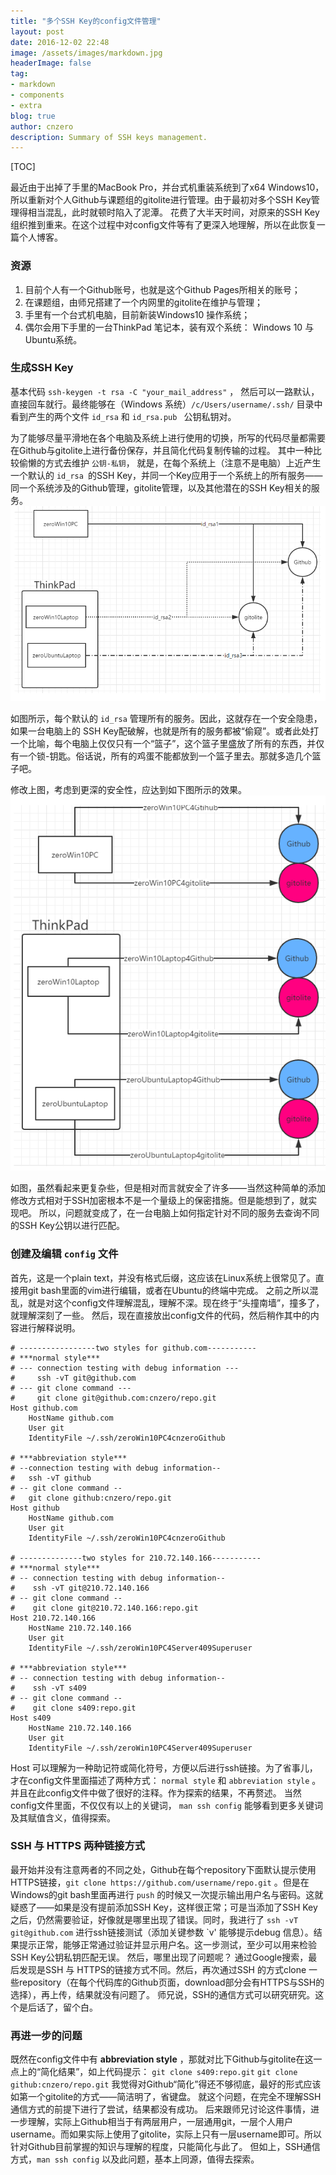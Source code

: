 ```yaml
---
title: "多个SSH Key的config文件管理"
layout: post
date: 2016-12-02 22:48
image: /assets/images/markdown.jpg
headerImage: false
tag:
- markdown
- components
- extra
blog: true
author: cnzero
description: Summary of SSH keys management.
---
```




[TOC]

最近由于出掉了手里的MacBook Pro，并台式机重装系统到了x64 Windows10，所以重新对个人Github与课题组的gitolite进行管理。由于最初对多个SSH Key管理得相当混乱，此时就顿时陷入了泥潭。
花费了大半天时间，对原来的SSH Key组织推到重来。在这个过程中对config文件等有了更深入地理解，所以在此恢复一篇个人博客。


### 资源
1. 目前个人有一个Github账号，也就是这个Github Pages所相关的账号；
2. 在课题组，由师兄搭建了一个内网里的gitolite在维护与管理；
3. 手里有一个台式机电脑，目前新装Windows10 操作系统；
4. 偶尔会用下手里的一台ThinkPad 笔记本，装有双个系统： Windows 10 与 Ubuntu系统。


### 生成SSH Key
基本代码 ` ssh-keygen -t rsa -C "your_mail_address" ` ， 然后可以一路默认，直接回车就行。最终能够在（Windows 系统）` /c/Users/username/.ssh/ ` 目录中看到产生的两个文件 ` id_rsa ` 和 `id_rsa.pub ` 公钥私钥对。


为了能够尽量平滑地在各个电脑及系统上进行使用的切换，所写的代码尽量都需要在Github与gitolite上进行备份保存，并且简化代码复制传输的过程。
其中一种比较偷懒的方式去维护 `公钥-私钥`， 就是，在每个系统上（注意不是电脑）上近产生一个默认的 `id_rsa `的SSH Key，并同一个Key应用于一个系统上的所有服务——同一个系统涉及的Github管理，gitolite管理，以及其他潜在的SSH Key相关的服务。
![](/assets/images/sshkey1.png)

如图所示，每个默认的 ` id_rsa ` 管理所有的服务。因此，这就存在一个安全隐患，如果一台电脑上的 SSH Key配破解，也就是所有的服务都被“偷窥”。或者此处打一个比喻，每个电脑上仅仅只有一个“篮子”，这个篮子里盛放了所有的东西，并仅有一个锁-钥匙。俗话说，所有的鸡蛋不能都放到一个篮子里去。那就多造几个篮子吧。



修改上图，考虑到更深的安全性，应达到如下图所示的效果。
![](/assets/images/sshkey2.png)

如图，虽然看起来更复杂些，但是相对而言就安全了许多——当然这种简单的添加修改方式相对于SSH加密根本不是一个量级上的保密措施。但是能想到了，就实现吧。
所以，问题就变成了，在一台电脑上如何指定针对不同的服务去查询不同的SSH Key公钥以进行匹配。

### 创建及编辑 ` config ` 文件
首先，这是一个plain text，并没有格式后缀，这应该在Linux系统上很常见了。直接用git bash里面的vim进行编辑，或者在Ubuntu的终端中完成。
之前之所以混乱，就是对这个config文件理解混乱，理解不深。现在终于“头撞南墙”，撞多了，就理解深刻了一些。
然后，现在直接放出config文件的代码，然后稍作其中的内容进行解释说明。

```
# -----------------two styles for github.com-----------
# ***normal style***
# --- connection testing with debug information ---
#     ssh -vT git@github.com
# --- git clone command ---
#     git clone git@github.com:cnzero/repo.git
Host github.com
    HostName github.com
    User git
    IdentityFile ~/.ssh/zeroWin10PC4cnzeroGithub
 
# ***abbreviation style***
# --connection testing with debug information--
#   ssh -vT github
# -- git clone command --
#   git clone github:cnzero/repo.git
Host github
    HostName github.com
    User git
    IdentityFile ~/.ssh/zeroWin10PC4cnzeroGithub
 
# --------------two styles for 210.72.140.166-----------
# ***normal style***
# -- connection testing with debug information--
#    ssh -vT git@210.72.140.166
# -- git clone command --
#    git clone git@210.72.140.166:repo.git
Host 210.72.140.166
    HostName 210.72.140.166
    User git
    IdentityFile ~/.ssh/zeroWin10PC4Server409Superuser
 
# ***abbreviation style***
# -- connection testing with debug information--
#    ssh -vT s409
# -- git clone command --
#    git clone s409:repo.git
Host s409
    HostName 210.72.140.166
    User git
    IdentityFile ~/.ssh/zeroWin10PC4Server409Superuser
```

Host 可以理解为一种助记符或简化符号，方便以后进行ssh链接。为了省事儿，才在config文件里面描述了两种方式： ` normal style ` 和 ` abbreviation style ` 。并且在此config文件中做了很好的注释。作为探索的结果，不再赘述。
当然config文件里面，不仅仅有以上的关键词， ` man ssh config ` 能够看到更多关键词及其赋值含义，值得探索。

### SSH 与 HTTPS 两种链接方式
最开始并没有注意两者的不同之处，Github在每个repository下面默认提示使用HTTPS链接，` git clone https://github.com/username/repo.git ` 。但是在Windows的git bash里面再进行 `push` 的时候又一次提示输出用户名与密码。这就疑惑了——如果是没有提前添加SSH Key，这样很正常；可是当添加了SSH Key之后，仍然需要验证，好像就是哪里出现了错误。同时，我进行了 ` ssh -vT git@github.com ` 进行ssh链接测试（添加关键参数 `v' 能够提示debug 信息）。结果提示正常，能够正常通过验证并显示用户名。这一步测试，至少可以用来检验SSH Key公钥私钥匹配无误。
然后，哪里出现了问题呢？
通过Google搜索，最后发现是SSH 与 HTTPS的链接方式不同。然后，再次通过SSH 的方式clone 一些repository（在每个代码库的Github页面，download部分会有HTTPS与SSH的选择），再上传，结果就没有问题了。
师兄说，SSH的通信方式可以研究研究。这个是后话了，留个白。

### 再进一步的问题
既然在config文件中有 __abbreviation style__ ，那就对比下Github与gitolite在这一点上的“简化结果”，如上代码提示：
 ` git clone s409:repo.git `
 ` git clone github:cnzero/repo.git `
我觉得对Github“简化”得还不够彻底，最好的形式应该如第一个gitolite的方式——简洁明了，省键盘。
就这个问题，在完全不理解SSH通信方式的前提下进行了尝试，结果都没有成功。
后来跟师兄讨论这件事情，进一步理解，实际上Github相当于有两层用户，一层通用git，一层个人用户username。而如果实际上使用了gitolite，实际上只有一层username即可。所以针对Github目前掌握的知识与理解的程度，只能简化与此了。
但如上，SSH通信方式，` man ssh config ` 以及此问题，基本上同源，值得去探索。